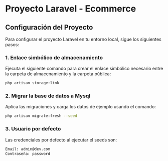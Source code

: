 # Proyecto Laravel - Ecommerce

## Configuración del Proyecto

Para configurar el proyecto Laravel en tu entorno local, sigue los siguientes pasos:

### 1. Enlace simbólico de almacenamiento

Ejecuta el siguiente comando para crear el enlace simbólico necesario entre la carpeta de almacenamiento y la carpeta pública:

```bash
php artisan storage:link
```

### 2. Migrar la base de datos a Mysql

Aplica las migraciones y carga los datos de ejemplo usando el comando:

```bash
php artisan migrate:fresh --seed
```

### 3. Usuario por defecto

Las credenciales por defecto al ejecutar el seeds son:

```bash
Email: admin@dev.com
Contraseña: password
```
